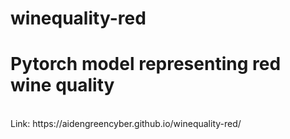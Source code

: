 # winequality-red
<h1>Pytorch model representing red wine quality </h1></br>
Link: https://aidengreencyber.github.io/winequality-red/
